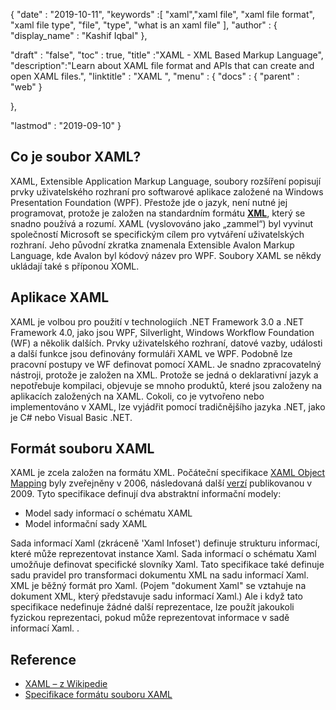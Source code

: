 {
  "date" : "2019-10-11",
  "keywords" :[ "xaml","xaml file", "xaml file format", "xaml file type", "file", "type", "what is an xaml file" ],
  "author" : {
    "display_name" : "Kashif Iqbal"
  },


  "draft" : "false",
  "toc" : true,
  "title" :"XAML - XML Based Markup Language",
  "description":"Learn about XAML file format and APIs that can create and open XAML files.",
  "linktitle" : "XAML ",
  "menu" : {
    "docs" : {
      "parent" : "web"
    }

  },


  "lastmod" : "2019-09-10"
}

## Co je soubor XAML?

XAML, Extensible Application Markup Language, soubory rozšíření popisují prvky uživatelského rozhraní pro softwarové aplikace založené na Windows Presentation Foundation (WPF). Přestože jde o jazyk, není nutné jej programovat, protože je založen na standardním formátu **[XML](/cs/web/xml/)**, který se snadno používá a rozumí. XAML (vyslovováno jako „zammel“) byl vyvinut společností Microsoft se specifickým cílem pro vytváření uživatelských rozhraní. Jeho původní zkratka znamenala Extensible Avalon Markup Language, kde Avalon byl kódový název pro WPF. Soubory XAML se někdy ukládají také s příponou XOML.

## Aplikace XAML

XAML je volbou pro použití v technologiích .NET Framework 3.0 a .NET Framework 4.0, jako jsou WPF, Silverlight, Windows Workflow Foundation (WF) a několik dalších. Prvky uživatelského rozhraní, datové vazby, události a další funkce jsou definovány formuláři XAML ve WPF. Podobně lze pracovní postupy ve WF definovat pomocí XAML. Je snadno zpracovatelný nástroji, protože je založen na XML. Protože se jedná o deklarativní jazyk a nepotřebuje kompilaci, objevuje se mnoho produktů, které jsou založeny na aplikacích založených na XAML. Cokoli, co je vytvořeno nebo implementováno v XAML, lze vyjádřit pomocí tradičnějšího jazyka .NET, jako je C# nebo Visual Basic .NET.

## Formát souboru XAML

XAML je zcela založen na formátu XML. Počáteční specifikace [XAML Object Mapping](https://download.microsoft.com/download/0/A/6/0A6F7755-9AF5-448B-907D-13985ACCF53E/%5BMS-XAML%5D.pdf) byly zveřejněny v 2006, následovaná další [verzí](https://download.microsoft.com/download/0/A/6/0A6F7755-9AF5-448B-907D-13985ACCF53E/%5BMS-XAML-2009%5D.pdf) publikovanou v 2009. Tyto specifikace definují dva abstraktní informační modely:

* Model sady informací o schématu XAML
* Model informační sady XAML

Sada informací Xaml (zkráceně 'Xaml Infoset') definuje strukturu informací, které může reprezentovat instance Xaml. Sada informací o schématu Xaml umožňuje definovat specifické slovníky Xaml. Tato specifikace také definuje sadu pravidel pro transformaci dokumentu XML na sadu informací Xaml. XML je běžný formát pro Xaml. (Pojem "dokument Xaml" se vztahuje na dokument XML, který představuje sadu informací Xaml.) Ale i když tato specifikace nedefinuje žádné další reprezentace, lze použít jakoukoli fyzickou reprezentaci, pokud může reprezentovat informace v sadě informací Xaml. .

## Reference

* [XAML – z Wikipedie](https://en.wikipedia.org/wiki/Extensible_Application_Markup_Language)
* [Specifikace formátu souboru XAML](https://download.microsoft.com/download/0/A/6/0A6F7755-9AF5-448B-907D-13985ACCF53E/%5BMS-XAML-2009%5D.pdf)

